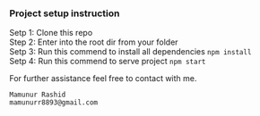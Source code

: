 ### Project setup instruction

Setp 1: Clone this repo </br>
Step 2: Enter into the root dir from your folder </br>
Setp 3: Run this commend to install all dependencies `npm install` </br>
Setp 4: Run this commend to serve project `npm start` </br>

For further assistance feel free to contact with me.

```
Mamunur Rashid
mamunurr8893@gmail.com
```
